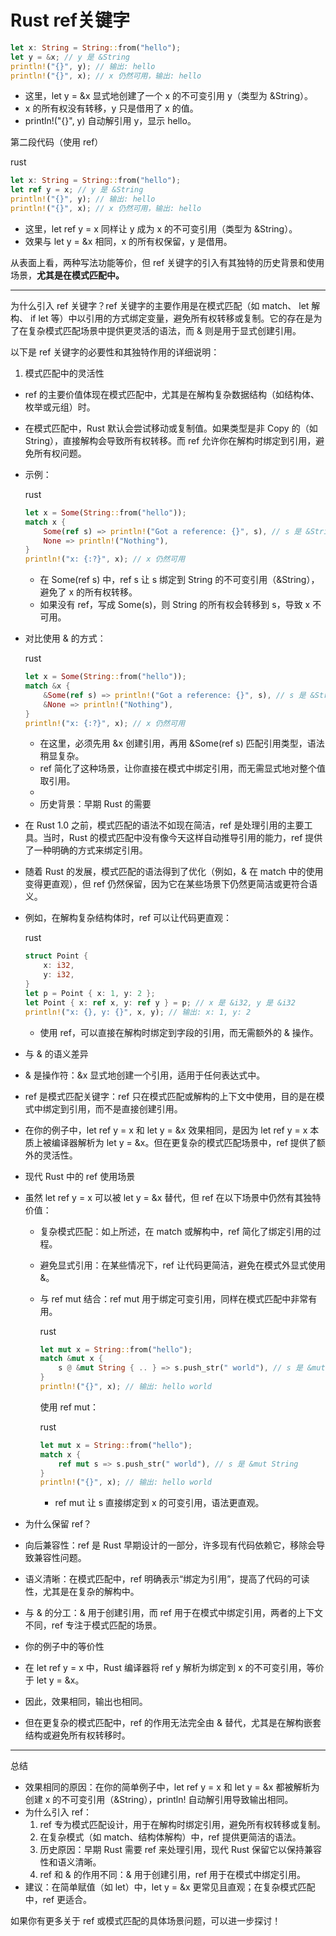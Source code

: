 # Rust ref关键字

```rust
let x: String = String::from("hello");
let y = &x; // y 是 &String
println!("{}", y); // 输出: hello
println!("{}", x); // x 仍然可用，输出: hello
```

- 这里，let y = &x 显式地创建了一个 x 的不可变引用 y（类型为 &String）。
- x 的所有权没有转移，y 只是借用了 x 的值。
- println!("{}", y) 自动解引用 y，显示 hello。

第二段代码（使用 ref）

rust

```rust
let x: String = String::from("hello");
let ref y = x; // y 是 &String
println!("{}", y); // 输出: hello
println!("{}", x); // x 仍然可用，输出: hello
```

- 这里，let ref y = x 同样让 y 成为 x 的不可变引用（类型为 &String）。
- 效果与 let y = &x 相同，x 的所有权保留，y 是借用。

从表面上看，两种写法功能等价，但 ref 关键字的引入有其独特的历史背景和使用场景，**尤其是在模式匹配中。**

------

为什么引入 ref 关键字？ref 关键字的主要作用是在模式匹配（如 match、 let 解构、 if let 等）中以引用的方式绑定变量，避免所有权转移或复制。它的存在是为了在复杂模式匹配场景中提供更灵活的语法，而 & 则是用于显式创建引用。

以下是 ref 关键字的必要性和其独特作用的详细说明：

1. 模式匹配中的灵活性

- ref 的主要价值体现在模式匹配中，尤其是在解构复杂数据结构（如结构体、枚举或元组）时。

- 在模式匹配中，Rust 默认会尝试移动或复制值。如果类型是非 Copy 的（如 String），直接解构会导致所有权转移。而 ref 允许你在解构时绑定到引用，避免所有权问题。

- 示例：

  rust

  

  ```rust
  let x = Some(String::from("hello"));
  match x {
      Some(ref s) => println!("Got a reference: {}", s), // s 是 &String
      None => println!("Nothing"),
  }
  println!("x: {:?}", x); // x 仍然可用
  ```

  - 在 Some(ref s) 中，ref s 让 s 绑定到 String 的不可变引用（&String），避免了 x 的所有权转移。
  - 如果没有 ref，写成 Some(s)，则 String 的所有权会转移到 s，导致 x 不可用。

- 对比使用 & 的方式：

  rust

  

  ```rust
  let x = Some(String::from("hello"));
  match &x {
      &Some(ref s) => println!("Got a reference: {}", s), // s 是 &String
      &None => println!("Nothing"),
  }
  println!("x: {:?}", x); // x 仍然可用
  ```

  - 在这里，必须先用 &x 创建引用，再用 &Some(ref s) 匹配引用类型，语法稍显复杂。
  - ref 简化了这种场景，让你直接在模式中绑定引用，而无需显式地对整个值取引用。
  - 
  - 历史背景：早期 Rust 的需要

- 在 Rust 1.0 之前，模式匹配的语法不如现在简洁，ref 是处理引用的主要工具。当时，Rust 的模式匹配中没有像今天这样自动推导引用的能力，ref 提供了一种明确的方式来绑定引用。

- 随着 Rust 的发展，模式匹配的语法得到了优化（例如，& 在 match 中的使用变得更直观），但 ref 仍然保留，因为它在某些场景下仍然更简洁或更符合语义。

- 例如，在解构复杂结构体时，ref 可以让代码更直观：

  rust

  

  ```rust
  struct Point {
      x: i32,
      y: i32,
  }
  let p = Point { x: 1, y: 2 };
  let Point { x: ref x, y: ref y } = p; // x 是 &i32, y 是 &i32
  println!("x: {}, y: {}", x, y); // 输出: x: 1, y: 2
  ```

  - 使用 ref，可以直接在解构时绑定到字段的引用，而无需额外的 & 操作。

- 与 & 的语义差异

- & 是操作符：&x 显式地创建一个引用，适用于任何表达式中。

- ref 是模式匹配关键字：ref 只在模式匹配或解构的上下文中使用，目的是在模式中绑定到引用，而不是直接创建引用。

- 在你的例子中，let ref y = x 和 let y = &x 效果相同，是因为 let ref y = x 本质上被编译器解析为 let y = &x。但在更复杂的模式匹配场景中，ref 提供了额外的灵活性。

- 现代 Rust 中的 ref 使用场景

- 虽然 let ref y = x 可以被 let y = &x 替代，但 ref 在以下场景中仍然有其独特价值：

  - 复杂模式匹配：如上所述，在 match 或解构中，ref 简化了绑定引用的过程。

  - 避免显式引用：在某些情况下，ref 让代码更简洁，避免在模式外显式使用 &。

  - 与 ref mut 结合：ref mut 用于绑定可变引用，同样在模式匹配中非常有用。

    rust

    

    ```rust
    let mut x = String::from("hello");
    match &mut x {
        s @ &mut String { .. } => s.push_str(" world"), // s 是 &mut String
    }
    println!("{}", x); // 输出: hello world
    ```

    使用 ref mut：

    rust

    

    ```rust
    let mut x = String::from("hello");
    match x {
        ref mut s => s.push_str(" world"), // s 是 &mut String
    }
    println!("{}", x); // 输出: hello world
    ```

    - ref mut 让 s 直接绑定到 x 的可变引用，语法更直观。

- 为什么保留 ref？

- 向后兼容性：ref 是 Rust 早期设计的一部分，许多现有代码依赖它，移除会导致兼容性问题。

- 语义清晰：在模式匹配中，ref 明确表示“绑定为引用”，提高了代码的可读性，尤其是在复杂的解构中。

- 与 & 的分工：& 用于创建引用，而 ref 用于在模式中绑定引用，两者的上下文不同，ref 专注于模式匹配的场景。

- 你的例子中的等价性

- 在 let ref y = x 中，Rust 编译器将 ref y 解析为绑定到 x 的不可变引用，等价于 let y = &x。

- 因此，效果相同，输出也相同。

- 但在更复杂的模式匹配中，ref 的作用无法完全由 & 替代，尤其是在解构嵌套结构或避免所有权转移时。

------

总结

- 效果相同的原因：在你的简单例子中，let ref y = x 和 let y = &x 都被解析为创建 x 的不可变引用（&String），println! 自动解引用导致输出相同。
- 为什么引入 ref：
  1. ref 专为模式匹配设计，用于在解构时绑定引用，避免所有权转移或复制。
  2. 在复杂模式（如 match、结构体解构）中，ref 提供更简洁的语法。
  3. 历史原因：早期 Rust 需要 ref 来处理引用，现代 Rust 保留它以保持兼容性和语义清晰。
  4. ref 和 & 的作用不同：& 用于创建引用，ref 用于在模式中绑定引用。
- 建议：在简单赋值（如 let）中，let y = &x 更常见且直观；在复杂模式匹配中，ref 更适合。

如果你有更多关于 ref 或模式匹配的具体场景问题，可以进一步探讨！